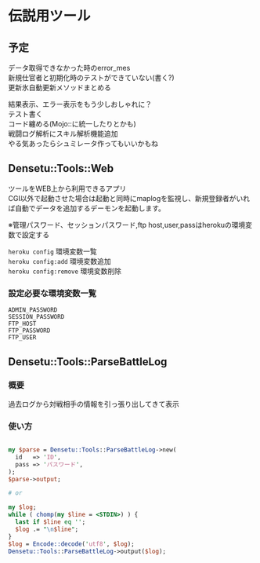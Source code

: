 # 伝説用ツール

## 予定
データ取得できなかった時のerror_mes  
新規仕官者と初期化時のテストができていない(書く?)  
更新氷自動更新メソッドまとめる  
  
結果表示、エラー表示をもう少しおしゃれに？  
テスト書く  
コード纏める(Mojo::に統一したりとかも)  
戦闘ログ解析にスキル解析機能追加  
やる気あったらシュミレータ作ってもいいかもね  

## Densetu::Tools::Web
ツールをWEB上から利用できるアプリ  
CGI以外で起動させた場合は起動と同時にmaplogを監視し、新規登録者がいれば自動でデータを追加するデーモンを起動します。  
  
※管理パスワード、セッションパスワード,ftp host,user,passはherokuの環境変数で設定する  
  
`heroku config`  環境変数一覧  
`heroku config:add`  環境変数追加  
`heroku config:remove`  環境変数削除  

### 設定必要な環境変数一覧
```
ADMIN_PASSWORD
SESSION_PASSWORD
FTP_HOST
FTP_PASSWORD
FTP_USER
```

## Densetu::Tools::ParseBattleLog

### 概要
過去ログから対戦相手の情報を引っ張り出してきて表示

### 使い方
```perl

my $parse = Densetu::Tools::ParseBattleLog->new(
  id   => 'ID',
  pass => 'パスワード',
);
$parse->output;

# or

my $log;
while ( chomp(my $line = <STDIN>) ) {
  last if $line eq '';
  $log .= "\n$line";
}
$log = Encode::decode('utf8', $log);
Densetu::Tools::ParseBattleLog->output($log);

```

